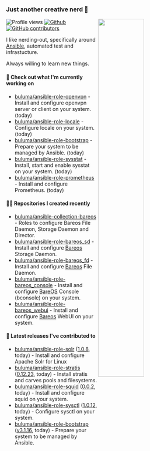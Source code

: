 ### Just another creative nerd 👋


![Profile views](https://gpvc.arturio.dev/buluma) <a href="https://gitstats.me/buluma">
  <img align="right" src="https://github-readme-stats.vercel.app/api?username=buluma&theme=gotham&show_icons=true" width="50%"/>
</a>
[![Github](https://img.shields.io/badge/-buluma-black?style=flat&labelColor=black&logo=github&logoColor=white&include_all_commits=true&count_private=true)](https://gitstats.me/buluma)
[![GitHub contributors](https://img.shields.io/github/contributors/buluma/badges.svg)](https://GitHub.com/buluma/badges/graphs/contributors/)

I like nerding-out, specifically around [Ansible](https://github.com/ansible/ansible), automated test and infrastucture.

Always willing to learn new things.

#### 👷 Check out what I'm currently working on

- [buluma/ansible-role-openvpn](https://github.com/buluma/ansible-role-openvpn) - Install and configure openvpn server or client on your system. (today)
- [buluma/ansible-role-locale](https://github.com/buluma/ansible-role-locale) - Configure locale on your system. (today)
- [buluma/ansible-role-bootstrap](https://github.com/buluma/ansible-role-bootstrap) - Prepare your system to be managed by Ansible. (today)
- [buluma/ansible-role-sysstat](https://github.com/buluma/ansible-role-sysstat) - Install, start and enable sysstat on your system. (today)
- [buluma/ansible-role-prometheus](https://github.com/buluma/ansible-role-prometheus) - Install and configure Prometheus. (today)

#### 👨‍💻 Repositories I created recently

- [buluma/ansible-collection-bareos](https://github.com/buluma/ansible-collection-bareos) - Roles to configure Bareos File Daemon, Storage Daemon and Director.
- [buluma/ansible-role-bareos_sd](https://github.com/buluma/ansible-role-bareos_sd) - Install and configure [Bareos](https://www.bareos.com/) Storage Daemon.
- [buluma/ansible-role-bareos_fd](https://github.com/buluma/ansible-role-bareos_fd) - Install and configure [Bareos](https://www.bareos.com/) File Daemon.
- [buluma/ansible-role-bareos_console](https://github.com/buluma/ansible-role-bareos_console) - Install and configure [BareOS](https://www.bareos.com/) Console (bconsole) on your system.
- [buluma/ansible-role-bareos_webui](https://github.com/buluma/ansible-role-bareos_webui) - Install and configure [Bareos](https://www.bareos.com/) WebUI on your system.

#### 🚀 Latest releases I've contributed to

- [buluma/ansible-role-solr](https://github.com/buluma/ansible-role-solr) ([1.0.8](https://github.com/buluma/ansible-role-solr/releases/tag/1.0.8), today) - Install and configure Apache Solr for Linux
- [buluma/ansible-role-stratis](https://github.com/buluma/ansible-role-stratis) ([0.12.23](https://github.com/buluma/ansible-role-stratis/releases/tag/0.12.23), today) - Install stratis and carves pools and filesystems.
- [buluma/ansible-role-squid](https://github.com/buluma/ansible-role-squid) ([0.0.2](https://github.com/buluma/ansible-role-squid/releases/tag/0.0.2), today) - Install and configure squid on your system.
- [buluma/ansible-role-sysctl](https://github.com/buluma/ansible-role-sysctl) ([1.0.12](https://github.com/buluma/ansible-role-sysctl/releases/tag/1.0.12), today) - Configure sysctl on your system.
- [buluma/ansible-role-bootstrap](https://github.com/buluma/ansible-role-bootstrap) ([v3.1.16](https://github.com/buluma/ansible-role-bootstrap/releases/tag/v3.1.16), today) - Prepare your system to be managed by Ansible.


